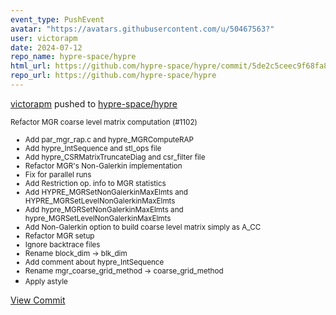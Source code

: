 ```yaml
---
event_type: PushEvent
avatar: "https://avatars.githubusercontent.com/u/50467563?"
user: victorapm
date: 2024-07-12
repo_name: hypre-space/hypre
html_url: https://github.com/hypre-space/hypre/commit/5de2c5ceec9f68fa875f65bb3cfe605504c8229d
repo_url: https://github.com/hypre-space/hypre
---
```


<a href='https://github.com/victorapm' target='_blank'>victorapm</a> pushed to <a href='https://github.com/hypre-space/hypre' target='_blank'>hypre-space/hypre</a>

<small>Refactor MGR coarse level matrix computation (#1102)

* Add par_mgr_rap.c and hypre_MGRComputeRAP
* Add hypre_IntSequence and stl_ops file
* Add hypre_CSRMatrixTruncateDiag and csr_filter file
* Refactor MGR's Non-Galerkin implementation
* Fix for parallel runs
* Add Restriction op. info to MGR statistics
* Add HYPRE_MGRSetNonGalerkinMaxElmts and HYPRE_MGRSetLevelNonGalerkinMaxElmts
* Add hypre_MGRSetNonGalerkinMaxElmts and hypre_MGRSetLevelNonGalerkinMaxElmts
* Add Non-Galerkin option to build coarse level matrix simply as A_CC
* Refactor MGR setup
* Ignore backtrace files
* Rename block_dim -> blk_dim
* Add comment about hypre_IntSequence
* Rename mgr_coarse_grid_method -> coarse_grid_method
* Apply astyle</small>

<a href='https://github.com/hypre-space/hypre/commit/5de2c5ceec9f68fa875f65bb3cfe605504c8229d' target='_blank'>View Commit</a>